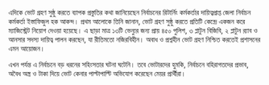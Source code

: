 এদিকে ভোট গ্রহণ সুষ্ঠু করতে ব্যাপক প্রস্তুতির কথা জানিয়েছেন নির্বাচনের রিটার্নিং কর্মকর্তার দায়িত্বপ্রাপ্ত জেলা নির্বাচন কর্মকর্তা ইস্তাফিজুল হক আকন্দ। প্রথম আলোকে তিনি জানান, ভোট গ্রহণ সুষ্ঠু করতে প্রতিটি কেন্দ্রে একজন করে ম্যাজিস্ট্রেট নিয়োগ দেওয়া হয়েছে। এ ছাড়া মাত্র ১৩টি ভেন্যুর জন্য প্রায় ৪৫০ পুলিশ, ৩ প্লাটুন বিজিবি, ২ প্লাটুন র‍্যাব ও আনসার সদস্য দায়িত্ব পালন করছেন, যা রীতিমতো নজিরবিহীন। অবাধ ও প্রশ্নহীন ভোট গ্রহণ নিশ্চিত করতেই প্রশাসনের এমন আয়োজন।

এখন পর্যন্ত এ নির্বাচনে বড় ধরনের সহিংসতার ঘটনা ঘটেনি। তবে ভোটারদের হুমকি, নির্বাচনে বহিরাগতদের প্রভাব, অবৈধ অস্ত্র ও টাকা দিয়ে ভোট কেনার পাল্টাপাল্টি অভিযোগ করেছেন মেয়র প্রার্থীরা।
